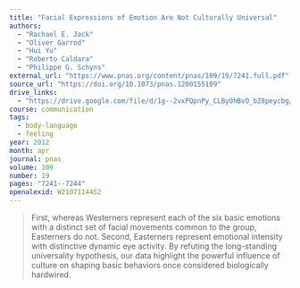 ```yaml
---
title: "Facial Expressions of Emotion Are Not Culturally Universal"
authors:
  - "Rachael E. Jack"
  - "Oliver Garrod"
  - "Hui Yu"
  - "Roberto Caldara"
  - "Philippe G. Schyns"
external_url: "https://www.pnas.org/content/pnas/109/19/7241.full.pdf"
source_url: "https://doi.org/10.1073/pnas.1200155109"
drive_links:
  - "https://drive.google.com/file/d/1g--2vxPQpnPy_CLBy0hBvO_bZ8peycbg/view?usp=drivesdk"
course: communication
tags:
  - body-language
  - feeling
year: 2012
month: apr
journal: pnas
volume: 109
number: 19
pages: "7241--7244"
openalexid: W2107114452
---
```


> First, whereas Westerners represent each of the six basic emotions with a distinct set of facial movements common to the group, Easterners do not.
> Second, Easterners represent emotional intensity with distinctive dynamic eye activity.
> By refuting the long-standing universality hypothesis, our data highlight the powerful influence of culture on shaping basic behaviors once considered biologically hardwired.

